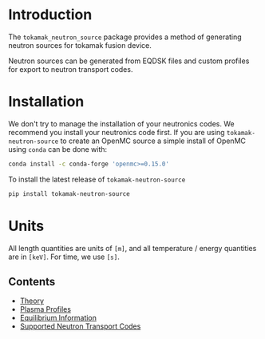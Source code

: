 # Introduction

The `tokamak_neutron_source` package provides a method of generating neutron sources for tokamak fusion device.

Neutron sources can be generated from EQDSK files and custom profiles for export to neutron transport codes.

# Installation

We don't try to manage the installation of your neutronics codes. We recommend you install your neutronics code first. If you are using `tokamak-neutron-source` to create an OpenMC source a simple install of OpenMC using `conda` can be done with:

```bash
conda install -c conda-forge 'openmc>=0.15.0'
```

To install the latest release of `tokamak-neutron-source`

```bash
pip install tokamak-neutron-source
```

# Units

All length quantities are units of `[m]`, and all temperature / energy quantities are in `[keV]`. For time, we use `[s]`.

## Contents
- [Theory](theory.md)
- [Plasma Profiles](profiles.md)
- [Equilibrium Information](equilibrium.md)
- [Supported Neutron Transport Codes](codes.md)
